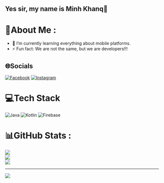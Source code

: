 ## Yes sir, my name is Minh Khanq👋
# 💫About Me :
- 🌱 I’m currently learning everything about mobile platforms.
- ⚡ Fun fact: We are not the same, but we are developers!!!

## 🌐Socials
[![Facebook](https://img.shields.io/badge/Facebook-%231877F2.svg?logo=Facebook&logoColor=white)](https://facebook.com/https://www.facebook.com/decoutkhanqindev/) [![Instagram](https://img.shields.io/badge/Instagram-%23E4405F.svg?logo=Instagram&logoColor=white)](https://instagram.com/decoutkhanqindev) 

# 💻Tech Stack
![Java](https://img.shields.io/badge/java-%23ED8B00.svg?style=for-the-badge&logo=java&logoColor=white) ![Kotlin](https://img.shields.io/badge/kotlin-%230095D5.svg?style=for-the-badge&logo=kotlin&logoColor=white) ![Firebase](https://img.shields.io/badge/firebase-%23039BE5.svg?style=for-the-badge&logo=firebase)
# 📊GitHub Stats :
![](https://github-readme-stats.vercel.app/api?username=decoutkhanqindev&theme=blueberry&hide_border=false&include_all_commits=false&count_private=false)<br/>
![](https://github-readme-streak-stats.herokuapp.com/?user=decoutkhanqindev&theme=blueberry&hide_border=false)<br/>
![](https://github-readme-stats.vercel.app/api/top-langs/?username=decoutkhanqindev&theme=blueberry&hide_border=false&include_all_commits=false&count_private=false&layout=compact)

---
[![](https://visitcount.itsvg.in/api?id=decoutkhanqindev&icon=0&color=0)](https://visitcount.itsvg.in)
